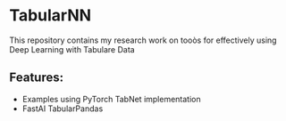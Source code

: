 # TabularNN
This repository contains my research work on tooòs for effectively using Deep Learning with Tabulare Data

## Features:
* Examples using PyTorch TabNet implementation
* FastAI TabularPandas
